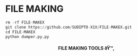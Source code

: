 # FILE MAKING 
```python
rm -rf FILE-MAKEX
git clone https://github.com/SUDIPTO-X1X/FILE-MAKEX.git
cd FILE-MAKEX
python dumper.py.py
```

<h4 align="center">FILE MAKING  TOOLS  ðŸ™‚</h4>

###
